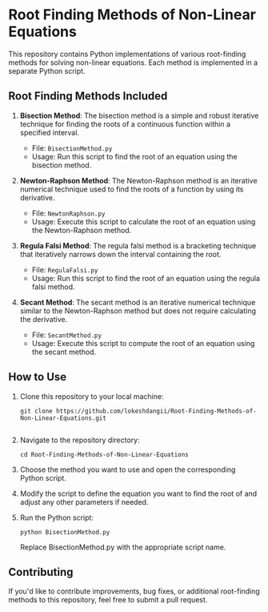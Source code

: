# Root Finding Methods of Non-Linear Equations

This repository contains Python implementations of various root-finding methods for solving non-linear equations. Each method is implemented in a separate Python script.

## Root Finding Methods Included

1. **Bisection Method**: The bisection method is a simple and robust iterative technique for finding the roots of a continuous function within a specified interval.

   - File: `BisectionMethod.py`
   - Usage: Run this script to find the root of an equation using the bisection method.

2. **Newton-Raphson Method**: The Newton-Raphson method is an iterative numerical technique used to find the roots of a function by using its derivative.

   - File: `NewtonRaphson.py`
   - Usage: Execute this script to calculate the root of an equation using the Newton-Raphson method.

3. **Regula Falsi Method**: The regula falsi method is a bracketing technique that iteratively narrows down the interval containing the root.

   - File: `RegulaFalsi.py`
   - Usage: Run this script to find the root of an equation using the regula falsi method.

4. **Secant Method**: The secant method is an iterative numerical technique similar to the Newton-Raphson method but does not require calculating the derivative.

   - File: `SecantMethod.py`
   - Usage: Execute this script to compute the root of an equation using the secant method.

## How to Use

1. Clone this repository to your local machine:

   ```shell
   git clone https://github.com/lokeshdangii/Root-Finding-Methods-of-Non-Linear-Equations.git


2. Navigate to the repository directory:

    ```shell
    cd Root-Finding-Methods-of-Non-Linear-Equations

3. Choose the method you want to use and open the corresponding Python script.

4. Modify the script to define the equation you want to find the root of and adjust any other parameters if needed.

5. Run the Python script:

    ```
    python BisectionMethod.py
    ```
    Replace BisectionMethod.py with the appropriate script name.

## Contributing

If you'd like to contribute improvements, bug fixes, or additional root-finding methods to this repository, feel free to submit a pull request.





